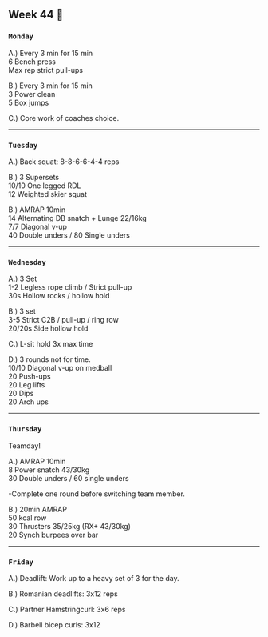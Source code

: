 ## Week 44  :rooster:

### `Monday`     
A.) Every 3 min for 15 min  
6 Bench press  
Max rep strict pull-ups  

B.) Every 3 min for 15 min  
3 Power clean  
5 Box jumps  

C.) Core work of coaches choice.     
 

---
### `Tuesday`
A.) Back squat: 8-8-6-6-4-4 reps  

B.) 3 Supersets  
10/10 One legged RDL  
12 Weighted skier squat  
 
B.) AMRAP 10min  
14 Alternating DB snatch + Lunge 22/16kg  
7/7 Diagonal v-up  
40 Double unders / 80 Single unders  


----
### `Wednesday`
A.) 3 Set  
1-2 Legless rope climb / Strict pull-up   
30s Hollow rocks / hollow hold  

B.) 3 set  
3-5 Strict C2B / pull-up / ring row   
20/20s Side hollow hold   

C.) L-sit hold 3x max time   

D.) 3 rounds not for time.  
10/10 Diagonal v-up on medball    
20 Push-ups  
20 Leg lifts  
20 Dips   
20 Arch ups    
  

----
### `Thursday`  
Teamday!  

A.) AMRAP 10min  
8 Power snatch 43/30kg   
30 Double unders / 60 single unders   

-Complete one round before switching team member.   

B.) 20min AMRAP   
50 kcal row  
30 Thrusters 35/25kg (RX+ 43/30kg)  
20 Synch burpees over bar     


---
### `Friday` 
A.) Deadlift: Work up to a heavy set of 3 for the day.  

B.) Romanian deadlifts: 3x12 reps     

C.) Partner Hamstringcurl: 3x6 reps  

D.) Barbell bicep curls: 3x12   
  



